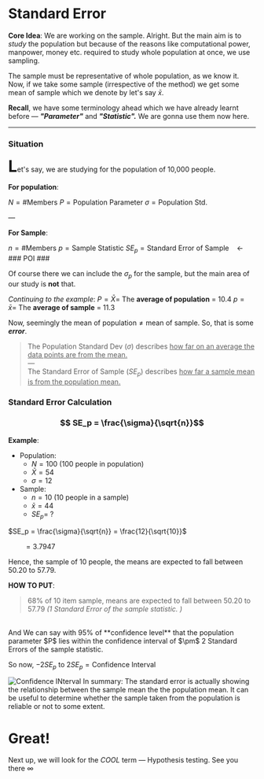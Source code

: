 # Standard Error
**Core Idea**: We are working on the sample. Alright. But the main aim is to *study* the population but because of the reasons like computational power, manpower, money etc. required to study whole population at once, we use sampling.

The sample must be representative of whole population, as we know it. Now, if we take some sample (irrespective of the method) we get some mean of sample which we denote by let's say $\bar x$. 

**Recall**, we have some terminology ahead which we have already learnt before — ***"Parameter"*** and ***"Statistic".*** We are gonna use them now here.
___
### Situation
<font size=6><b>L</b></font>et's say, we are studying for the population of 10,000 people. 

**For population**:

$N = \text{\# Members}$
$P = \text{Population Parameter}$
$\sigma = \text{Population Std.}$

—

**For Sample**:

$n = \text{\# Members}$
$p = \text{Sample Statistic}$
$SE_p = \text{Standard Error of Sample}~~~$ ←  ### POI ###

Of course there we can include the $\sigma_p$ for the sample, but the main area of our study is **not** that.

*Continuing to the example*:
$P = \bar X =~$The **average of population** = 10.4
$p = \bar x =~$The **average of sample** = 11.3

Now, seemingly the $\text{mean of population} \neq \text{mean of sample}$. So, that is some ***error***. 

>The Population Standard Dev ($\sigma$) describes <u>how far on an average the data points are from the mean.</u>
<br>—<br>
The Standard Error of Sample ($SE_p$)  describes <u>how far a sample mean is from the population mean.</u>

### Standard Error Calculation
### $$ SE_p = \frac{\sigma}{\sqrt{n}}$$

**Example**:
- Population:
	- $N = 100$ (100 people in population)
	- $\bar X = 54$
	- $\sigma = 12$
- Sample:
	- $n = 10$ (10 people in a sample)
	- $\bar x = 44$ 
	- $SE_p = ~?$

$SE_p = \frac{\sigma}{\sqrt{n}} = \frac{12}{\sqrt{10}}$

$~~~~~~~~=3.7947$

Hence, the sample of 10 people, the means are expected to fall between 50.20 to 57.79.

**HOW TO PUT**:
> 68% of 10 item sample, means are expected to fall between  50.20 to 57.79 *(1 Standard Error of the sample statistic. )*
<br>
And We can say with 95% of **confidence level** that the population parameter $P$ lies within the confidence interval of 
$\pm$ 2 Standard Errors of the sample statistic. 

So now, $-2SE_p \text{~to~} 2SE_p = \text{Confidence Interval}$

![Confidence INterval](https://i.imgur.com/h0zYD94.png)
In summary: The standard error is actually showing the relationship between the sample mean the the population mean. It can be useful to determine whether the sample taken from the population is reliable or not to some extent.

# Great!
Next up, we will look for the *COOL* term — Hypothesis testing. See you there ∞